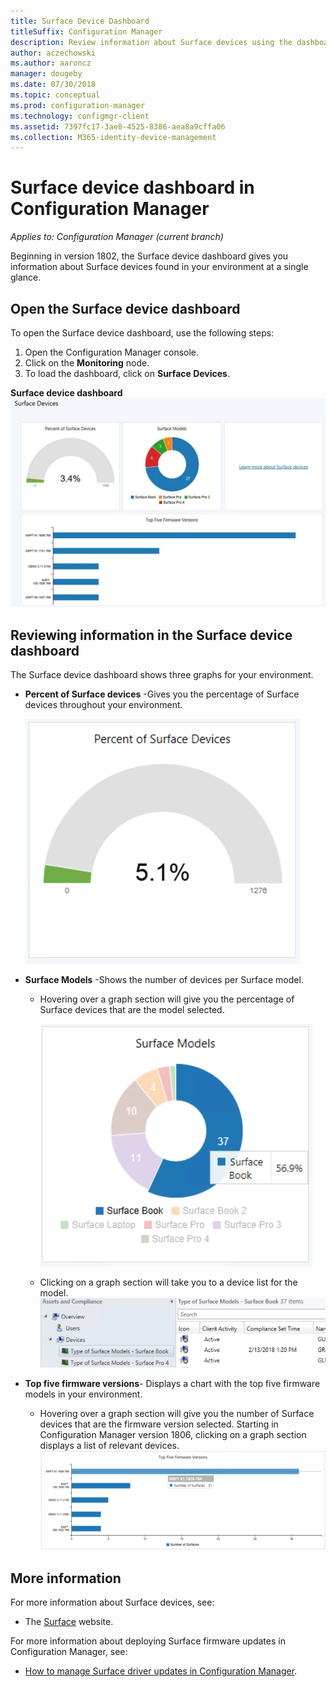 ```yaml
---
title: Surface Device Dashboard
titleSuffix: Configuration Manager
description: Review information about Surface devices using the dashboard.
author: aczechowski
ms.author: aaroncz
manager: dougeby
ms.date: 07/30/2018
ms.topic: conceptual
ms.prod: configuration-manager
ms.technology: configmgr-client
ms.assetid: 7397fc17-3ae8-4525-8386-aea8a9cffa06
ms.collection: M365-identity-device-management
---
```

# Surface device dashboard in Configuration Manager

*Applies to: Configuration Manager (current branch)*

Beginning in version 1802, the Surface device dashboard gives you information about Surface devices found in your environment at a single glance. <!--1355788-->

## Open the Surface device dashboard

To open the Surface device dashboard, use the following steps: 

1. Open the Configuration Manager console. 
2. Click on the **Monitoring** node. 
3. To load the dashboard, click on **Surface Devices**.

**Surface device dashboard**
![Surface device dashboard](media/Surface-device-dashboard.PNG)



## Reviewing information in the Surface device dashboard

The Surface device dashboard shows three graphs for your environment. 

- **Percent of Surface devices** -Gives you the percentage of Surface devices throughout your environment.

    ![Percent of Surface devices graph](media/Percent-Surface-Devices.PNG)
- **Surface Models** -Shows the number of devices per Surface model. 
  - Hovering over a graph section will give you the percentage of Surface devices that are the model selected. 

       ![Surface models graph](media/Surface-Models-Hover.PNG)
  - Clicking on a graph section will take you to a device list for the model. 
      ![Surface model device list](media/Surface-Model-Device-List.PNG)

- **Top five firmware versions**- Displays a chart with the top five firmware models in your environment. 
  - Hovering over a graph section will give you the number of Surface devices that are the firmware version selected. Starting in Configuration Manager version 1806, clicking on a graph section displays a list of relevant devices. <!--1358654-->
     ![Surface model device list](media/Surface-Firmware-Hover.PNG)


## More information

For more information about Surface devices, see:
- The [Surface]( https://go.microsoft.com/fwlink/?linkid=861998) website.

For more information about deploying Surface firmware updates in Configuration Manager, see:
- [How to manage Surface driver updates in Configuration Manager]( https://support.microsoft.com/help/4098906).




